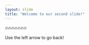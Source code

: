 ```yaml
---
layout: slide
title: "Welcome to our second slide!"
---
```

:fire::fire::fire::fire::fire::fire::fire:

Use the left arrow to go back!
